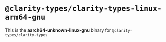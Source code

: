 # `@clarity-types/clarity-types-linux-arm64-gnu`

This is the **aarch64-unknown-linux-gnu** binary for `@clarity-types/clarity-types`
